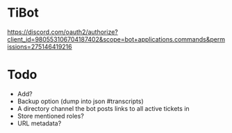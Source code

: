 TiBot
=======

https://discord.com/oauth2/authorize?client_id=980553106704187402&scope=bot+applications.commands&permissions=275146419216


# Todo
- Add?
- Backup option (dump into json #transcripts)
- A directory channel the bot posts links to all active tickets in
- Store mentioned roles?
- URL metadata?
